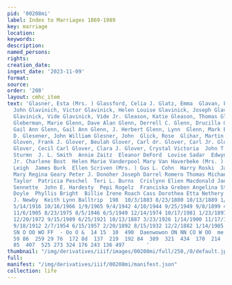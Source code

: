 ```yaml
---
pid: '00208mi'
label: Index to Marriages 1869-1989
key: marriage
location: 
keywords: 
description: 
named_persons: 
rights: 
creation_date: 
ingest_date: '2023-11-09'
format: 
source: 
order: '208'
layout: cmhc_item
text: 'Glasner, Esta (Mrs. ) Glassford, Celia J. Glatz, Emma  Glavan, Franc Glavinich,
  John Glavinich, Victor Glavinick, Helen Louise Glavinick, Joseph Glavinick, Tony
  Glavinick, Vide Glavinick, Vide Jr. Gleason, Katie Gleason, Thomas Gleberman, Fannie
  Gleberman, Marie Glenn, Dave Alan Glenn, Derrell C. Glenn, Drucilla Gray Glenn,
  Gail Ann Glenn, Gail Ann Glenn, J. Herbert Glenn, Lynn  Glenn, Mark E. Glenn, Neil
  D. Glesener, John William Glesner, John  Glick, Rose  Glihar, Martin Glovan, Frank
  Gloven, Frank J. Glover, Beulah Glover, Carl dr. Glover, Carl Jr. Glover, Carl M.
  Glover, Cecil Carl Glover, Clara J. Glover, Crystal Victoria  John T. Prather  Anton
  Sturmn  J. L. Smith  Annie Zaitz  Eleanor DeFord  Lovise Sadar  Edwyn E. Christmas
  Jr. Charlene Bost  Helen Marie Vanderpool Mary Van Haverbeke (Mrs. ) Darlene L.
  Leigh  James Burk  Ellen Scriven (Mrs. ) Gus L. Cohn  Harry Roski  Jan Louise McBride
  Mary Regina Geary Peter J. Donoher Joseph Darrel Romero Thomas Michael Berger Erva
  Taylor  Patricia Peschel  Teri L. Burns  Crislynn Elien Macdonald Jane Jackson  Eliza
  Sennette  John E. Hardesty  Pepi Rogelz  Franciska Greben Angelina Strah  Michael
  Doyle  Phyllis Bright  Billie Irene Roach Cass Dorothea Etta Nethery Dora Gray  William
  J. Newby  Keith Lynn Balltrip  198  10/3/1883 8/23/1880 10/13/1889 1/14/1900 12/6/1952
  5/14/1916 10/16/1966 1/9/1965 9/4/1942 4/10/1944 9/25/1949 9/8/1899 4/27/1890 6/18/1907
  11/6/1905 8/23/1975 8/5/1946 6/5/1949 12/14/1974 10/17/1981 1/23/1897 3/11/1961
  12/20/1972 9/15/1989 6/25/1921 10/13/1887 3/23/1926 1/14/1900 11/17/1907 5/7/1938
  9/18/1912 2/7/1954 6/15/1957 2/20/1892 8/15/1932 12/2/1882 1/14/1985  — “SS NS DMD
  SN O OO WO FF  - Oo O &  14 15  10  490  Daenwowon ON NN CO W OO  me on  169 12
  59 86  259 29 76  172 8d  137  219  192 84  389  321  434  170  214  360  158  358  142  166  640  124  384  166
  85  407  525 273 324 176 243 136 497       '
thumbnail: "/img/derivatives/iiif/images/00208mi/full/250,/0/default.jpg"
full: 
manifest: "/img/derivatives/iiif/00208mi/manifest.json"
collection: life
---
```


